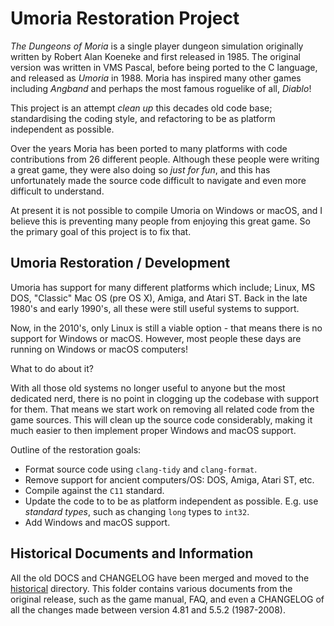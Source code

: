 # Umoria Restoration Project

_The Dungeons of Moria_ is a single player dungeon simulation originally written
by Robert Alan Koeneke and first released in 1985. The original version was
written in VMS Pascal, before being ported to the C language, and released as
_Umoria_ in 1988. Moria has inspired many other games including _Angband_ and
perhaps the most famous roguelike of all, _Diablo_!

This project is an attempt _clean up_ this decades old code base; standardising
the coding style, and refactoring to be as platform independent as possible.

Over the years Moria has been ported to many platforms with code contributions
from 26 different people. Although these people were writing a great game, they
were also doing so _just for fun_, and this has unfortunately made the source code
difficult to navigate and even more difficult to understand.

At present it is not possible to compile Umoria on Windows or macOS, and I
believe this is preventing many people from enjoying this great game. So the
primary goal of this project is to fix that.


## Umoria Restoration / Development

Umoria has support for many different platforms which include; Linux, MS DOS,
"Classic" Mac OS (pre OS X), Amiga, and Atari ST. Back in the late 1980's and
early 1990's, all these were still useful systems to support.

Now, in the 2010's, only Linux is still a viable option - that means there is
no support for Windows or macOS. However, most people these days are running on
Windows or macOS computers!

What to do about it?

With all those old systems no longer useful to anyone but the most dedicated
nerd, there is no point in clogging up the codebase with support for them.
That means we start work on removing all related code from the game sources.
This will clean up the source code considerably, making it much easier to
then implement proper Windows and macOS support.

Outline of the restoration goals:

  * Format source code using `clang-tidy` and `clang-format`.
  * Remove support for ancient computers/OS: DOS, Amiga, Atari ST, etc.
  * Compile against the `C11` standard.
  * Update the code to to be as platform independent as possible.
    E.g. use _standard types_, such as changing `long` types to `int32`.
  * Add Windows and macOS support.


## Historical Documents and Information

All the old DOCS and CHANGELOG have been merged and moved to the [historical](historical/)
directory. This folder contains various documents from the original release,
such as the game manual, FAQ, and even a CHANGELOG of all the changes made
between version 4.81 and 5.5.2 (1987-2008).

